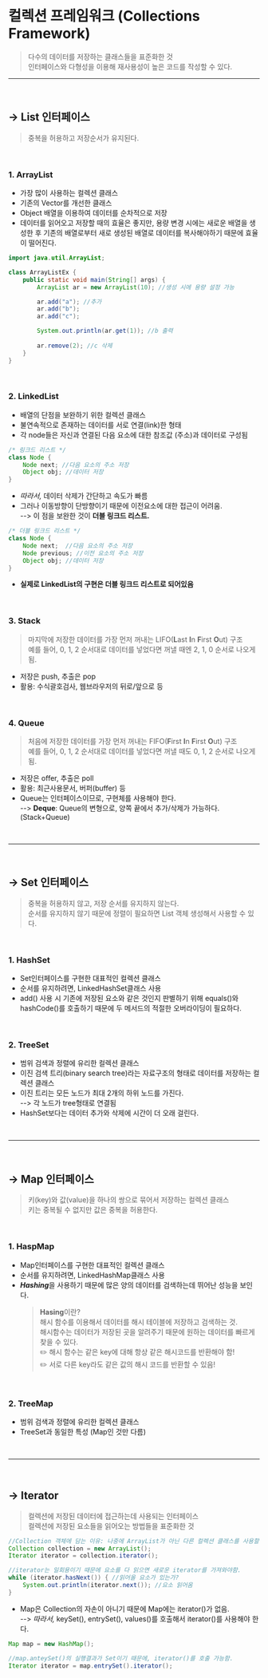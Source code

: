 <br/>

# 컬렉션 프레임워크 (Collections Framework)
> 다수의 데이터를 저장하는 클래스들을 표준화한 것   
> 인터페이스와 다형성을 이용해 재사용성이 높은 코드를 작성할 수 있다.

<hr> <br/>

## → List 인터페이스
> 중복을 허용하고 저장순서가 유지된다.

<br/>

### 1. ArrayList   
- 가장 많이 사용하는 컬렉션 클래스
- 기존의 Vector를 개선한 클래스
- Object 배열을 이용하여 데이터를 순차적으로 저장
- 데이터를 읽어오고 저장할 때의 효율은 좋지만, 용량 변경 시에는 새로운 배열을 생성한 후 기존의 배열로부터 새로 생성된 배열로 데이터를 복사해야하기 때문에 효율이 떨어진다.
~~~java
import java.util.ArrayList;

class ArrayListEx {
    public static void main(String[] args) {
        ArrayList ar = new ArrayList(10); //생성 시에 용량 설정 가능

        ar.add("a"); //추가
        ar.add("b");
        ar.add("c");

        System.out.println(ar.get(1)); //b 출력
        
        ar.remove(2); //c 삭제
    }
}
~~~

<br/>

### 2. LinkedList
- 배열의 단점을 보완하기 위한 컬렉션 클래스
- 불연속적으로 존재하는 데이터를 서로 연결(link)한 형태
- 각 node들은 자신과 연결된 다음 요소에 대한 참조값 (주소)과 데이터로 구성됨

~~~java
/* 링크드 리스트 */
class Node {
    Node next; //다음 요소의 주소 저장
    Object obj; //데이터 저장
}
~~~
- *따라서,* 데이터 삭제가 간단하고 속도가 빠름
- 그러나 이동방향이 단방향이기 때문에 이전요소에 대한 접근이 어려움. <br/>
--> 이 점을 보완한 것이 **더블 링크드 리스트.**

~~~java
/* 더블 링크드 리스트 */
class Node {
    Node next;  //다음 요소의 주소 저장
    Node previous; //이전 요소의 주소 저장
    Object obj; //데이터 저장
}
~~~
- **실제로 LinkedList의 구현은 더블 링크드 리스트로 되어있음**

<br/>

### 3. Stack
> 마지막에 저장한 데이터를 가장 먼저 꺼내는 LIFO(**L**ast **I**n **F**irst **O**ut) 구조 <br/>
 예를 들어, 0, 1, 2 순서대로 데이터를 넣었다면 꺼낼 때엔 2, 1, 0 순서로 나오게 됨.
- 저장은 push, 추출은 pop
- 활용: 수식괄호검사, 웹브라우저의 뒤로/앞으로 등

<br/>


### 4. Queue
> 처음에 저장한 데이터를 가장 먼저 꺼내는 FIFO(**F**irst **I**n **F**irst **O**ut) 구조 <br/>
> 예를 들어, 0, 1, 2 순서대로 데이터를 넣었다면 꺼낼 때도 0, 1, 2 순서로 나오게 됨.
- 저장은 offer, 추출은 poll
- 활용: 최근사용문서, 버퍼(buffer) 등
- Queue는 인터페이스이므로, 구현체를 사용해야 한다. <br/>
--> **Deque**: Queue의 변형으로, 양쪽 끝에서 추가/삭제가 가능하다. (Stack+Queue)

<br/>
<hr/>
<br/>

## → Set 인터페이스
> 중복을 허용하지 않고, 저장 순서를 유지하지 않는다. <br/>
> 순서를 유지하지 않기 때문에 정렬이 필요하면 List 객체 생성해서 사용할 수 있다.

<br/>

### 1. HashSet
- Set인터페이스를 구현한 대표적인 컬렉션 클래스
- 순서를 유지하려면, LinkedHashSet클래스 사용
- add() 사용 시 기존에 저장된 요소와 같은 것인지 판별하기 위해 equals()와 hashCode()를 호출하기 때문에 두 메서드의 적절한 오버라이딩이 필요하다.

<br/>

### 2. TreeSet
- 범위 검색과 정렬에 유리한 컬렉션 클래스
- 이진 검색 트리(binary search tree)라는 자료구조의 형태로 데이터를 저장하는 컬렉션 클래스
- 이진 트리는 모든 노드가 최대 2개의 하위 노드를 가진다. <br/>
    --> 각 노드가 tree형태로 연결됨
- HashSet보다는 데이터 추가와 삭제에 시간이 더 오래 걸린다.

<br/>
<hr/>
<br/>

## → Map 인터페이스
> 키(key)와 값(value)을 하나의 쌍으로 묶어서 저장하는 컬렉션 클래스 <br/>
> 키는 중복될 수 없지만 값은 중복을 허용한다.

<br/>

### 1. HaspMap
- Map인터페이스를 구현한 대표적인 컬렉션 클래스
- 순서를 유지하려면, LinkedHashMap클래스 사용
- ***Hashing***을 사용하기 때문에 많은 양의 데이터를 검색하는데 뛰어난 성능을 보인다.
    > **Hasing**이란? <br/>
    해시 함수를 이용해서 데이터를 해시 테이블에 저장하고 검색하는 것. <br/>
    해시함수는 데이터가 저장된 곳을 알려주기 때문에 원하는 데이터를 빠르게 찾을 수 있다. <br/>
    ✏️ 해시 함수는 같은 key에 대해 항상 같은 해시코드를 반환해야 함! <br/>
    ✏️ 서로 다른 key라도 같은 값의 해시 코드를 반환할 수 있음!

<br/>

### 2. TreeMap
- 범위 검색과 정렬에 유리한 컬렉션 클래스
- TreeSet과 동일한 특성 (Map인 것만 다름)

<br/>
<hr/>
<br/>

## → Iterator
> 컬렉션에 저장된 데이터에 접근하는데 사용되는 인터페이스 <br/>
> 컬렉션에 저장된 요소들을 읽어오는 방법들을 표준화한 것

~~~java
//Collection 객체에 담는 이유: 나중에 ArrayList가 아닌 다른 컬렉션 클래스를 사용할 때 수정하기 편하기 때문에
Collection collection = new ArrayList();
Iterator iterator = collection.iterator();

//iterator는 일회용이기 때문에 요소를 다 읽으면 새로운 iterator를 가져와야함.
while (iterator.hasNext()) { //읽어올 요소가 있는가?
    System.out.println(iterator.next()); //요소 읽어옴
}
~~~
- Map은 Collection의 자손이 아니기 때문에 Map에는 iterator()가 없음. <br/>
--> *따라서,* keySet(), entrySet(), values()를 호출해서 iterator()를 사용해야 한다.

~~~java
Map map = new HashMap();

//map.anteySet()의 실행결과가 Set이기 때문에, iterator()를 호출 가능함.
Iterator iterator = map.entrySet().iterator();
~~~